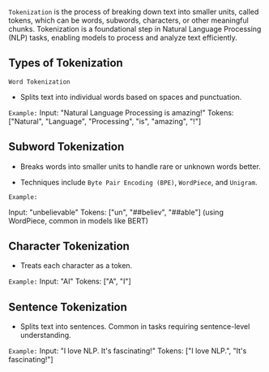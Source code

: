 `Tokenization` is the process of breaking down text into smaller units, called tokens, which can be words, subwords, characters, or other meaningful chunks. Tokenization is a foundational step in Natural Language Processing (NLP) tasks, enabling models to process and analyze text efficiently.

## Types of Tokenization
`Word Tokenization`
- Splits text into individual words based on spaces and punctuation.

`Example:`
Input: "Natural Language Processing is amazing!"
Tokens: ["Natural", "Language", "Processing", "is", "amazing", "!"]

## Subword Tokenization
- Breaks words into smaller units to handle rare or unknown words better.

- Techniques include `Byte Pair Encoding (BPE)`, `WordPiece`, and `Unigram`.

`Example:`

Input: "unbelievable"
Tokens: ["un", "##believ", "##able"] (using WordPiece, common in models like BERT)

## Character Tokenization
- Treats each character as a token.

`Example:`
Input: "AI"
Tokens: ["A", "I"]
## Sentence Tokenization
- Splits text into sentences. Common in tasks requiring sentence-level understanding.

`Example:`
Input: "I love NLP. It's fascinating!"
Tokens: ["I love NLP.", "It's fascinating!"]
